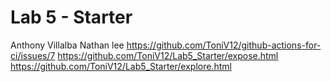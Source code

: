# Lab 5 - Starter
Anthony Villalba
Nathan lee
https://github.com/ToniV12/github-actions-for-ci/issues/7
https://github.com/ToniV12/Lab5_Starter/expose.html
https://github.com/ToniV12/Lab5_Starter/explore.html